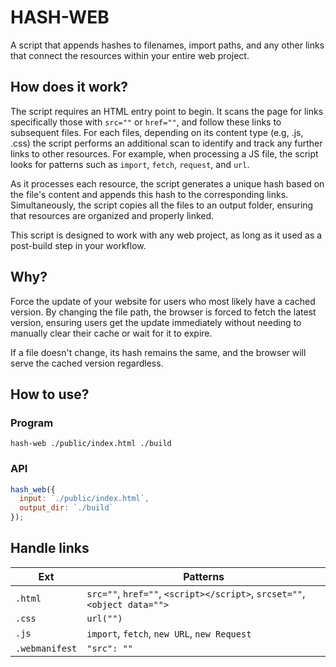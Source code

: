 # HASH-WEB

A script that appends hashes to filenames, import paths, and any other links that connect the resources
within your entire web project.

## How does it work?

The script requires an HTML entry point to begin. It scans the page for links specifically
those with `src=""` or `href=""`, and follow these links to subsequent files. For each files,
depending on its content type (e.g, .js, .css) the script performs an additional scan to identify and
track any further links to other resources. For example, when processing a JS file, the script looks
for patterns such as `import`, `fetch`, `request`, and `url`.

As it processes each resource, the script generates a unique hash based on the file's content and appends
this hash to the corresponding links. Simultaneously, the script copies all the files to an output folder,
ensuring that resources are organized and properly linked.

This script is designed to work with any web project, as long as it used as a post-build step in your workflow.

## Why?

Force the update of your website for users who most likely have a cached version.
By changing the file path, the browser is forced to fetch the latest version, ensuring users get the update immediately
without needing to manually clear their cache or wait for it to expire.

If a file doesn't change, its hash remains the same, and the browser will serve the cached version regardless.

## How to use?

### Program

`hash-web ./public/index.html ./build`

### API

```js
hash_web({
  input: `./public/index.html`,
  output_dir: `./build`
});
```

## Handle links

| Ext | Patterns |
|-----|----------|
| `.html` | `src=""`, `href=""`, `<script></script>`, `srcset=""`, `<object data="">` |
| `.css` | `url("")` |
| `.js` | `import`, `fetch`, `new URL`, `new Request` |
| `.webmanifest` | `"src": ""` |
